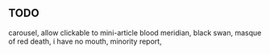 ## TODO
carousel, allow clickable to mini-article
blood meridian, black swan, masque of red death, i have no mouth, minority report, 